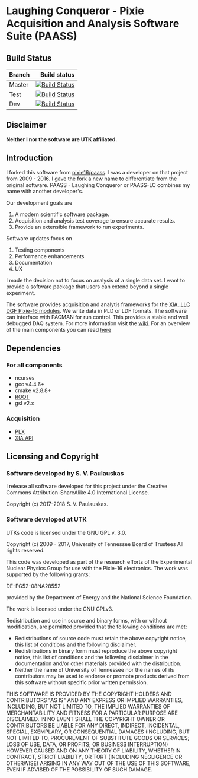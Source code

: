 # Laughing Conqueror - Pixie Acquisition and Analysis Software Suite (PAASS)
<!-- Author: S. Paulauskas -->
## Build Status
Branch | Build status
---------|-------------:
Master | [![Build Status](https://travis-ci.org/spaulaus/paass-lc.svg?branch=master)](https://travis-ci.org/spaulaus/paass-lc)
Test | [![Build Status](https://travis-ci.org/spaulaus/paass-lc.svg?branch=test)](https://travis-ci.org/spaulaus/paass-lc)
Dev | [![Build Status](https://travis-ci.org/spaulaus/paass-lc.svg?branch=dev)](https://travis-ci.org/spaulaus/paass-lc)

## Disclaimer
<b>Neither I nor the software are UTK affiliated.</b>

## Introduction
I forked this software from [pixie16/paass](https://github.com/pixie16/paass). I was a developer on that project from 2009 - 2016. I gave the fork a new name to differentiate from the original software. PAASS - Laughing Conqueror or PAASS-LC combines my name with another developer's. 
 
Our development goals are
 
1. A modern scientific software package.
2. Acquisition and analysis test coverage to ensure accurate results. 
3. Provide an extensible framework to run experiments.

Software updates focus on 

1. Testing components
2. Performance enhancements
3. Documentation
4. UX

I made the decision not to focus on analysis of a single data set. I want to provide a software package that users can extend beyond a single experiment.

The software provides acquisition and analytis frameworks for the 
[XIA, LLC  DGF Pixie-16 modules](http://www.xia.com/DGF_Pixie-16.html). We write data in PLD or LDF formats. The software can interface with PACMAN for run control. This provides a stable and well debugged DAQ system. For more information visit the [wiki](https://github.com/spaulaus/paass-laughing-conqueror/wiki). For an overview of the main components you can read [here](https://www.projectscience.tech/_posts/2018/04/01/PAASS-LC)

## Dependencies
### For all components 
* ncurses
* gcc v4.4.6+
* cmake v2.8.8+
* [ROOT](https://root.cern.ch)
 * gsl v2.x 

### Acquisition
* [PLX](http://support.xia.com/default.asp?W372)
* [XIA API](http://support.xia.com/default.asp?W372)

## Licensing and Copyright
### Software developed by S. V. Paulauskas
I release all software developed for this project under the Creative Commons Attribution-ShareAlike 4.0 International 
License.   

Copyright (c) 2017-2018 S. V. Paulauskas. 

### Software developed at UTK
UTKs code is licensed under the GNU GPL v. 3.0.

Copyright (c) 2009 - 2017, University of Tennessee Board of Trustees All rights reserved.

This code was developed as part of the research efforts of the Experimental Nuclear Physics Group for use with the 
Pixie-16 electronics. The work was supported by the following grants:

DE-FG52-08NA28552

provided by the Department of Energy and the National Science Foundation.

The work is licensed under the GNU GPLv3.

Redistribution and use in source and binary forms, with or without modification, are permitted provided that the 
following conditions are met:

* Redistributions of source code must retain the above copyright notice, this list of conditions and the following 
disclaimer.
* Redistributions in binary form must reproduce the above copyright notice, this list of conditions and the following
 disclaimer in the documentation and/or other materials provided with the distribution.
* Neither the name of University of Tennessee nor the names of its contributors may be used to endorse or promote 
products derived from this software without specific prior written permission.

THIS SOFTWARE IS PROVIDED BY THE COPYRIGHT HOLDERS AND CONTRIBUTORS "AS IS" AND ANY EXPRESS OR IMPLIED WARRANTIES, 
INCLUDING, BUT NOT LIMITED TO, THE IMPLIED WARRANTIES OF MERCHANTABILITY AND FITNESS FOR A PARTICULAR PURPOSE ARE 
DISCLAIMED. IN NO EVENT SHALL THE COPYRIGHT OWNER OR CONTRIBUTORS BE LIABLE FOR ANY DIRECT, INDIRECT, INCIDENTAL, 
SPECIAL, EXEMPLARY, OR CONSEQUENTIAL DAMAGES (INCLUDING, BUT NOT LIMITED TO, PROCUREMENT OF SUBSTITUTE GOODS OR 
SERVICES; LOSS OF USE, DATA, OR PROFITS; OR BUSINESS INTERRUPTION) HOWEVER CAUSED AND ON ANY THEORY OF LIABILITY, 
WHETHER IN CONTRACT, STRICT LIABILITY, OR TORT (INCLUDING NEGLIGENCE OR OTHERWISE) ARISING IN ANY WAY OUT OF THE USE 
OF THIS SOFTWARE, EVEN IF ADVISED OF THE POSSIBILITY OF SUCH DAMAGE.